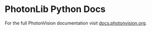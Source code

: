 # PhotonLib Python Docs

For the full PhotonVision documentation visit [docs.photonvision.org](https://docs.photonvision.org).
